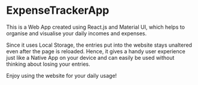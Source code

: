 # ExpenseTrackerApp
This is a Web App created using React.js and Material UI, which helps to organise and visualise your daily incomes and expenses.

Since it uses Local Storage, the entries put into the website stays unaltered even after the page is reloaded.
Hence, it gives a handy user experience just like a Native App on your device and can easily be used without thinking about losing your entries.

Enjoy using the website for your daily usage!
